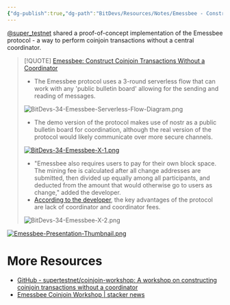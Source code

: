 ```yaml
---
{"dg-publish":true,"dg-path":"BitDevs/Resources/Notes/Emessbee - Construct Coinjoin Transactions Without a Coordinator.md","permalink":"/bit-devs/resources/notes/emessbee-construct-coinjoin-transactions-without-a-coordinator/","title":"Emessbee - Construct Coinjoin Transactions Without a Coordinator","tags":["bitcoin","bitdevs","socratic-34","privacy","coinjoin"],"noteIcon":"3","created":"2024-05-11T20:55:20.546-10:00","updated":"2024-05-11T21:53:05.264-10:00"}
---
```




[@super_testnet](https://twitter.com/super_testnet) shared a proof-of-concept implementation of the Emessbee protocol - a way to perform coinjoin transactions without a central coordinator.

> [!QUOTE] [Emessbee: Construct Coinjoin Transactions Without a Coordinator](https://www.nobsbitcoin.com/introducing-emessbee/)
> - The Emessbee protocol uses a 3-round serverless flow that can work with any 'public bulletin board' allowing for the sending and reading of messages.
> 
> ![BitDevs-34-Emessbee-Serverless-Flow-Diagram.png](/img/user/para/artifacts/BitDevs-34-Emessbee-Serverless-Flow-Diagram.png)
> 
> - The demo version of the protocol makes use of nostr as a public bulletin board for coordination, although the real version of the protocol would likely communicate over more secure channels.
> 
> [![BitDevs-34-Emessbee-X-1.png](/img/user/para/artifacts/BitDevs-34-Emessbee-X-1.png)](https://twitter.com/super_testnet/status/1787541079945838758?ref=nobsbitcoin.com)
> 
> - "Emessbee also requires users to pay for their own block space. The mining fee is calculated after all change addresses are submitted, then divided up equally among all participants, and deducted from the amount that would otherwise go to users as change," added the developer.
> - [According to the developer](https://twitter.com/super_testnet/status/1787251915446759781?ref=nobsbitcoin.com), the key advantages of the protocol are lack of coordinator and coordinator fees.
> 
> ![BitDevs-34-Emessbee-X-2.png](/img/user/para/artifacts/BitDevs-34-Emessbee-X-2.png)

[![Emessbee-Presentation-Thumbnail.png](/img/user/para/artifacts/Emessbee-Presentation-Thumbnail.png)](https://youtu.be/MT0CfuH7upE)

# More Resources
- [GitHub - supertestnet/coinjoin-workshop: A workshop on constructing coinjoin transactions without a coordinator](https://github.com/supertestnet/coinjoin-workshop)
- [Emessbee Coinjoin Workshop | stacker news](https://stacker.news/items/529905)